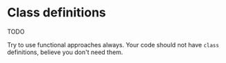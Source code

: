# Class definitions

TODO

Try to use functional approaches always.
Your code should not have `class` definitions, believe you don't need them.
